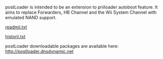 postLoader is intended to be an extension to priiloader autoboot feature. It aims to replace Forwarders, HB Channel and the Wii System Channel with emulated NAND support.

[readmii.txt](http://code.google.com/p/postloader/source/browse/trunk/readmii.txt)

[historii.txt](http://code.google.com/p/postloader/source/browse/trunk/historii.txt)

postLoader downloadable packages are available here: http://postloader.dnsdynamic.net